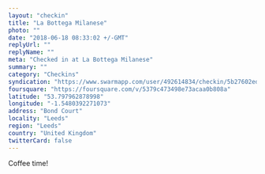 ```yaml
---
layout: "checkin"
title: "La Bottega Milanese"
photo: ""
date: "2018-06-18 08:33:02 +/-GMT"
replyUrl: ""
replyName: ""
meta: "Checked in at La Bottega Milanese"
summary: ""
category: "Checkins"
syndication: "https://www.swarmapp.com/user/492614834/checkin/5b27602ed0a149002c6c6103"
foursquare: "https://foursquare.com/v/5379c473498e73acaa0b808a"
latitude: "53.797962878998"
longitude: "-1.5480392271073"
address: "Bond Court"
locality: "Leeds"
region: "Leeds"
country: "United Kingdom"
twitterCard: false
---
```

Coffee time!
